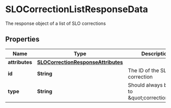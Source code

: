 

# SLOCorrectionListResponseData

The response object of a list of SLO corrections
## Properties

Name | Type | Description | Notes
------------ | ------------- | ------------- | -------------
**attributes** | [**SLOCorrectionResponseAttributes**](SLOCorrectionResponseAttributes.md) |  |  [optional]
**id** | **String** | The ID of the SLO correction |  [optional]
**type** | **String** | Should always be set to \&quot;correction\&quot; |  [optional]



